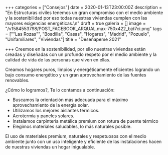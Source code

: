 +++
categories = ["Consejos"]
date = 2020-01-13T23:00:00Z
description = "En Estructuras civiles tenemos un gran compromiso con el medio ambiente y la sostenibilidad por eso todas nuestras viviendas cumplen con las mayores exigencias energéticas.\n"
draft = true
galeria = []
image = "/v1584553798/POST_FACEBOOK_ARQUAL.max-750x422_bjd7ci.png"
tags = ["\"Las Rozas\"", "Boadilla", "Casas", "Hogares", "Madrid", "Pozuelo", "Unifamiliares", "Viviendas"]
title = "Deseñapeme 2021"

+++
Creemos en la sostenibilidad, por ello nuestras viviendas están creadas y diseñadas con un profundo respeto por el medio ambiente y la calidad de vida de las personas que viven en ellas.

Creamos hogares puros, limpios y energéticamente eficientes logrando un bajo consumo energético y un gran aprovechamiento de las fuentes renovables.

¿Cómo lo logramos?, Te lo contamos a continuación:

* Buscamos la orientación más adecuada para el máximo aprovechamiento de la energía solar.
* Utilizamos los mejores aislantes térmicos.
* Aerotermia y paneles solares.
* Instalamos carpintería metálica premium con rotura de puente térmico
* Elegimos materiales saludables, lo más naturales posible.

El uso de materiales premium, naturales y respetuosos con el medio ambiente junto con un uso inteligente y eficiente de las instalaciones hacen de nuestras viviendas un hogar inigualable.